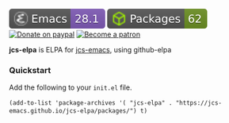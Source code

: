 [![Emacs](https://raw.githubusercontent.com/jcs-emacs/badges/master/elpa/emacs.svg)](https://www.gnu.org/software/emacs/download.html)
[![Packages](https://raw.githubusercontent.com/jcs-emacs/badges/master/elpa/packages.svg)](#)
[![Donate on paypal](https://img.shields.io/badge/paypal-donate-1?logo=paypal&color=blue)](https://www.paypal.me/jcs090218)
[![Become a patron](https://img.shields.io/badge/patreon-become%20a%20patron-orange.svg?logo=patreon)](https://www.patreon.com/jcs090218)

**jcs-elpa** is ELPA for [jcs-emacs](https://github.com/jcs-emacs/jcs-emacs), using github-elpa

### Quickstart

Add the following to your `init.el` file.

```elisp
(add-to-list 'package-archives '( "jcs-elpa" . "https://jcs-emacs.github.io/jcs-elpa/packages/") t)
```
